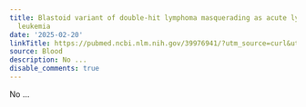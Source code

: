 ```yaml
---
title: Blastoid variant of double-hit lymphoma masquerading as acute lymphoblastic
  leukemia
date: '2025-02-20'
linkTitle: https://pubmed.ncbi.nlm.nih.gov/39976941/?utm_source=curl&utm_medium=rss&utm_campaign=journals&utm_content=7603509&fc=None&ff=20250220170938&v=2.18.0.post9+e462414
source: Blood
description: No ...
disable_comments: true
---
```

No ...